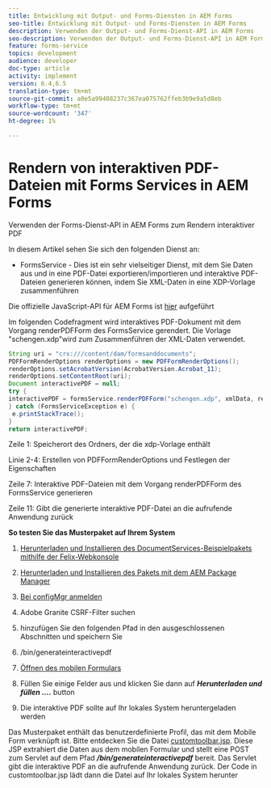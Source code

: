 ```yaml
---
title: Entwicklung mit Output- und Forms-Diensten in AEM Forms
seo-title: Entwicklung mit Output- und Forms-Diensten in AEM Forms
description: Verwenden der Output- und Forms-Dienst-API in AEM Forms
seo-description: Verwenden der Output- und Forms-Dienst-API in AEM Forms
feature: forms-service
topics: development
audience: developer
doc-type: article
activity: implement
version: 6.4,6.5
translation-type: tm+mt
source-git-commit: a0e5a99408237c367ea075762ffeb3b9e9a5d8eb
workflow-type: tm+mt
source-wordcount: '347'
ht-degree: 1%

---
```



# Rendern von interaktiven PDF-Dateien mit Forms Services in AEM Forms

Verwenden der Forms-Dienst-API in AEM Forms zum Rendern interaktiver PDF

In diesem Artikel sehen Sie sich den folgenden Dienst an:

* FormsService - Dies ist ein sehr vielseitiger Dienst, mit dem Sie Daten aus und in eine PDF-Datei exportieren/importieren und interaktive PDF-Dateien generieren können, indem Sie XML-Daten in eine XDP-Vorlage zusammenführen

Die offizielle JavaScript-API für AEM Forms ist [hier](https://helpx.adobe.com/aem-forms/6/javadocs/com/adobe/fd/output/api/package-summary.html) aufgeführt

Im folgenden Codefragment wird interaktives PDF-Dokument mit dem Vorgang renderPDFForm des FormsService gerendert. Die Vorlage &quot;schengen.xdp&quot;wird zum Zusammenführen der XML-Daten verwendet.

```java
String uri = "crx:///content/dam/formsanddocuments";
PDFFormRenderOptions renderOptions = new PDFFormRenderOptions();
renderOptions.setAcrobatVersion(AcrobatVersion.Acrobat_11);
renderOptions.setContentRoot(uri);
Document interactivePDF = null;
try {
interactivePDF = formsService.renderPDFForm("schengen.xdp", xmlData, renderOptions);
} catch (FormsServiceException e) {
 e.printStackTrace();
}
return interactivePDF;
```

Zeile 1: Speicherort des Ordners, der die xdp-Vorlage enthält

Linie 2-4: Erstellen von PDFFormRenderOptions und Festlegen der Eigenschaften

Zeile 7: Interaktive PDF-Dateien mit dem Vorgang renderPDFForm des FormsService generieren

Zeile 11: Gibt die generierte interaktive PDF-Datei an die aufrufende Anwendung zurück

**So testen Sie das Musterpaket auf Ihrem System**
1. [Herunterladen und Installieren des DocumentServices-Beispielpakets mithilfe der Felix-Webkonsole](/help/forms/assets/common-osgi-bundles/AEMFormsDocumentServices.core-1.0-SNAPSHOT.jar)
1. [Herunterladen und Installieren des Pakets mit dem AEM Package Manager](assets/downloadinteractivepdffrommobileform.zip)



1. [Bei configMgr anmelden](http://localhost:4502/system/console/configMgr)
1. Adobe Granite CSRF-Filter suchen
1. hinzufügen Sie den folgenden Pfad in den ausgeschlossenen Abschnitten und speichern Sie
1. /bin/generateinteractivepdf
1. [Öffnen des mobilen Formulars](http://localhost:4502/content/dam/formsanddocuments/schengen.xdp/jcr:content)
1. Füllen Sie einige Felder aus und klicken Sie dann auf ***Herunterladen und füllen ....*** button
1. Die interaktive PDF sollte auf Ihr lokales System heruntergeladen werden


Das Musterpaket enthält das benutzerdefinierte Profil, das mit dem Mobile Form verknüpft ist. Bitte entdecken Sie die Datei [customtoolbar.jsp](http://localhost:4502/apps/AEMFormsDemoListings/customprofiles/addImageToMobileForm/demo/customtoolbar.jsp). Diese JSP extrahiert die Daten aus dem mobilen Formular und stellt eine POST zum Servlet auf dem Pfad ***/bin/generateinteractivepdf*** bereit. Das Servlet gibt die interaktive PDF an die aufrufende Anwendung zurück. Der Code in customtoolbar.jsp lädt dann die Datei auf Ihr lokales System herunter


